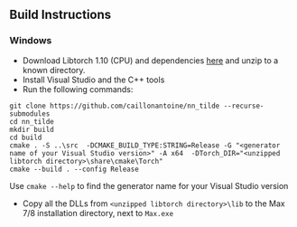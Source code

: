 ## Build Instructions

### Windows

- Download Libtorch 1.10 (CPU) and dependencies [here](https://download.pytorch.org/libtorch/cpu/libtorch-win-shared-with-deps-1.10.1%2Bcpu.zip) and unzip to a known directory.
- Install Visual Studio and the C++ tools
- Run the following commands:

```
git clone https://github.com/caillonantoine/nn_tilde --recurse-submodules
cd nn_tilde
mkdir build
cd build
cmake . -S ..\src  -DCMAKE_BUILD_TYPE:STRING=Release -G "<generator name of your Visual Studio version>" -A x64  -DTorch_DIR="<unzipped libtorch directory>\share\cmake\Torch"
cmake --build . --config Release
```

Use `cmake --help` to find the generator name for your Visual Studio version

- Copy all the DLLs from `<unzipped libtorch directory>\lib` to the Max 7/8 installation directory, next to `Max.exe`

